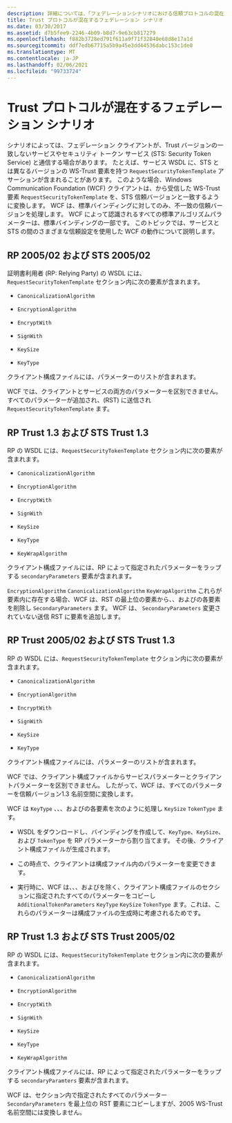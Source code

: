 ```yaml
---
description: 詳細については、「フェデレーションシナリオにおける信頼プロトコルの混在」を参照してください。
title: Trust プロトコルが混在するフェデレーション シナリオ
ms.date: 03/30/2017
ms.assetid: d7b5fee9-2246-4b09-b8d7-9e63cb817279
ms.openlocfilehash: f882b3728ed791f611a9f71f32840e68d8e17a1d
ms.sourcegitcommit: ddf7edb67715a5b9a45e3dd44536dabc153c1de0
ms.translationtype: MT
ms.contentlocale: ja-JP
ms.lasthandoff: 02/06/2021
ms.locfileid: "99733724"
---
```

# <a name="mixing-trust-protocols-in-federated-scenarios"></a>Trust プロトコルが混在するフェデレーション シナリオ

シナリオによっては、フェデレーション クライアントが、Trust バージョンの一致しないサービスやセキュリティ トークン サービス (STS: Security Token Service) と通信する場合があります。 たとえば、サービス WSDL に、STS とは異なるバージョンの WS-Trust 要素を持つ `RequestSecurityTokenTemplate` アサーションが含まれることがあります。 このような場合、Windows Communication Foundation (WCF) クライアントは、から受信した WS-Trust 要素 `RequestSecurityTokenTemplate` を、STS 信頼バージョンと一致するように変換します。 WCF は、標準バインディングに対してのみ、不一致の信頼バージョンを処理します。 WCF によって認識されるすべての標準アルゴリズムパラメーターは、標準バインディングの一部です。 このトピックでは、サービスと STS の間のさまざまな信頼設定を使用した WCF の動作について説明します。  
  
## <a name="rp-feb-2005-and-sts-feb-2005"></a>RP 2005/02 および STS 2005/02  

 証明書利用者 (RP: Relying Party) の WSDL には、`RequestSecurityTokenTemplate` セクション内に次の要素が含まれます。  
  
- `CanonicalizationAlgorithm`  
  
- `EncryptionAlgorithm`  
  
- `EncryptWith`  
  
- `SignWith`  
  
- `KeySize`  
  
- `KeyType`  
  
 クライアント構成ファイルには、パラメーターのリストが含まれます。  
  
 WCF では、クライアントとサービスの両方のパラメーターを区別できません。すべてのパラメーターが追加され、(RST) に送信され `RequestSecurityTokenTemplate` ます。  
  
## <a name="rp-trust-13-and-sts-trust-13"></a>RP Trust 1.3 および STS Trust 1.3  

 RP の WSDL には、`RequestSecurityTokenTemplate` セクション内に次の要素が含まれます。  
  
- `CanonicalizationAlgorithm`  
  
- `EncryptionAlgorithm`  
  
- `EncryptWith`  
  
- `SignWith`  
  
- `KeySize`  
  
- `KeyType`  
  
- `KeyWrapAlgorithm`  
  
 クライアント構成ファイルには、RP によって指定されたパラメーターをラップする `secondaryParameters` 要素が含まれます。  
  
 `EncryptionAlgorithm` `CanonicalizationAlgorithm` `KeyWrapAlgorithm` これらが要素内に存在する場合、WCF は、RST の最上位の要素から、、およびの各要素を削除し `SecondaryParameters` ます。 WCF は、 `SecondaryParameters` 変更されていない送信 RST に要素を追加します。  
  
## <a name="rp-trust-feb-2005-and-sts-trust-13"></a>RP Trust 2005/02 および STS Trust 1.3  

 RP の WSDL には、`RequestSecurityTokenTemplate` セクション内に次の要素が含まれます。  
  
- `CanonicalizationAlgorithm`  
  
- `EncryptionAlgorithm`  
  
- `EncryptWith`  
  
- `SignWith`  
  
- `KeySize`  
  
- `KeyType`  
  
 クライアント構成ファイルには、パラメーターのリストが含まれます。  
  
 WCF では、クライアント構成ファイルからサービスパラメーターとクライアントパラメーターを区別できません。 したがって、WCF は、すべてのパラメーターを信頼バージョン1.3 名前空間に変換します。  
  
 WCF は `KeyType` 、、、およびの各要素を次のように処理し `KeySize` `TokenType` ます。  
  
- WSDL をダウンロードし、バインディングを作成して、`KeyType`、`KeySize`、および `TokenType` を RP パラメーターから割り当てます。 その後、クライアント構成ファイルが生成されます。  
  
- この時点で、クライアントは構成ファイル内のパラメーターを変更できます。  
  
- 実行時に、WCF は、、、およびを除く、クライアント構成ファイルのセクションに指定されたすべてのパラメーターをコピーし `AdditionalTokenParameters` `KeyType` `KeySize` `TokenType` ます。これは、これらのパラメーターは構成ファイルの生成時に考慮されるためです。  
  
## <a name="rp-trust-13-and-sts-trust-feb-2005"></a>RP Trust 1.3 および STS Trust 2005/02  

 RP の WSDL には、`RequestSecurityTokenTemplate` セクション内に次の要素が含まれます。  
  
- `CanonicalizationAlgorithm`  
  
- `EncryptionAlgorithm`  
  
- `EncryptWith`  
  
- `SignWith`  
  
- `KeySize`  
  
- `KeyType`  
  
- `KeyWrapAlgorithm`  
  
 クライアント構成ファイルには、RP によって指定されたパラメーターをラップする `secondaryParamters` 要素が含まれます。  
  
 WCF は、セクション内で指定されたすべてのパラメーター `SecondaryParameters` を最上位の RST 要素にコピーしますが、2005 WS-Trust 名前空間には変換しません。
